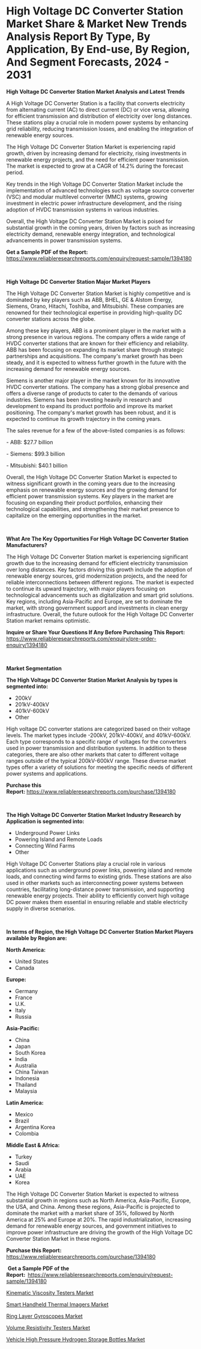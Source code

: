 <p><h1>High Voltage DC Converter Station Market Share & Market New Trends Analysis Report By Type, By Application, By End-use, By Region, And Segment Forecasts, 2024 - 2031</h1></p><p><strong>High Voltage DC Converter Station Market Analysis and Latest Trends</strong></p>
<p><p>A High Voltage DC Converter Station is a facility that converts electricity from alternating current (AC) to direct current (DC) or vice versa, allowing for efficient transmission and distribution of electricity over long distances. These stations play a crucial role in modern power systems by enhancing grid reliability, reducing transmission losses, and enabling the integration of renewable energy sources.</p><p>The High Voltage DC Converter Station Market is experiencing rapid growth, driven by increasing demand for electricity, rising investments in renewable energy projects, and the need for efficient power transmission. The market is expected to grow at a CAGR of 14.2% during the forecast period.</p><p>Key trends in the High Voltage DC Converter Station Market include the implementation of advanced technologies such as voltage source converter (VSC) and modular multilevel converter (MMC) systems, growing investment in electric power infrastructure development, and the rising adoption of HVDC transmission systems in various industries.</p><p>Overall, the High Voltage DC Converter Station Market is poised for substantial growth in the coming years, driven by factors such as increasing electricity demand, renewable energy integration, and technological advancements in power transmission systems.</p></p>
<p><strong>Get a Sample PDF of the Report:&nbsp;</strong> <a href="https://www.reliableresearchreports.com/enquiry/request-sample/1394180">https://www.reliableresearchreports.com/enquiry/request-sample/1394180</a></p>
<p>&nbsp;</p>
<p><strong>High Voltage DC Converter Station Major Market Players</strong></p>
<p><p>The High Voltage DC Converter Station Market is highly competitive and is dominated by key players such as ABB, BHEL, GE & Alstom Energy, Siemens, Orano, Hitachi, Toshiba, and Mitsubishi. These companies are renowned for their technological expertise in providing high-quality DC converter stations across the globe.</p><p>Among these key players, ABB is a prominent player in the market with a strong presence in various regions. The company offers a wide range of HVDC converter stations that are known for their efficiency and reliability. ABB has been focusing on expanding its market share through strategic partnerships and acquisitions. The company's market growth has been steady, and it is expected to witness further growth in the future with the increasing demand for renewable energy sources.</p><p>Siemens is another major player in the market known for its innovative HVDC converter stations. The company has a strong global presence and offers a diverse range of products to cater to the demands of various industries. Siemens has been investing heavily in research and development to expand its product portfolio and improve its market positioning. The company's market growth has been robust, and it is expected to continue its growth trajectory in the coming years.</p><p>The sales revenue for a few of the above-listed companies is as follows:</p><p>- ABB: $27.7 billion</p><p>- Siemens: $99.3 billion</p><p>- Mitsubishi: $40.1 billion</p><p>Overall, the High Voltage DC Converter Station Market is expected to witness significant growth in the coming years due to the increasing emphasis on renewable energy sources and the growing demand for efficient power transmission systems. Key players in the market are focusing on expanding their product portfolios, enhancing their technological capabilities, and strengthening their market presence to capitalize on the emerging opportunities in the market.</p></p>
<p>&nbsp;</p>
<p><strong>What Are The Key Opportunities For High Voltage DC Converter Station Manufacturers?</strong></p>
<p><p>The High Voltage DC Converter Station market is experiencing significant growth due to the increasing demand for efficient electricity transmission over long distances. Key factors driving this growth include the adoption of renewable energy sources, grid modernization projects, and the need for reliable interconnections between different regions. The market is expected to continue its upward trajectory, with major players focusing on technological advancements such as digitalization and smart grid solutions. Key regions, including Asia-Pacific and Europe, are set to dominate the market, with strong government support and investments in clean energy infrastructure. Overall, the future outlook for the High Voltage DC Converter Station market remains optimistic.</p></p>
<p><strong>Inquire or Share Your Questions If Any Before Purchasing This Report:</strong> <a href="https://www.reliableresearchreports.com/enquiry/pre-order-enquiry/1394180">https://www.reliableresearchreports.com/enquiry/pre-order-enquiry/1394180</a></p>
<p>&nbsp;</p>
<p><strong>Market Segmentation</strong></p>
<p><strong>The High Voltage DC Converter Station Market Analysis by types is segmented into:</strong></p>
<p><ul><li>200kV</li><li>201kV-400kV</li><li>401kV-600kV</li><li>Other</li></ul></p>
<p><p>High voltage DC converter stations are categorized based on their voltage levels. The market types include -200kV, 201kV-400kV, and 401kV-600kV. Each type corresponds to a specific range of voltages for the converters used in power transmission and distribution systems. In addition to these categories, there are also other markets that cater to different voltage ranges outside of the typical 200kV-600kV range. These diverse market types offer a variety of solutions for meeting the specific needs of different power systems and applications.</p></p>
<p><strong>Purchase this Report:&nbsp;</strong><a href="https://www.reliableresearchreports.com/purchase/1394180">https://www.reliableresearchreports.com/purchase/1394180</a></p>
<p>&nbsp;</p>
<p><strong>The High Voltage DC Converter Station Market Industry Research by Application is segmented into:</strong></p>
<p><ul><li>Underground Power Links</li><li>Powering Island and Remote Loads</li><li>Connecting Wind Farms</li><li>Other</li></ul></p>
<p><p>High Voltage DC Converter Stations play a crucial role in various applications such as underground power links, powering island and remote loads, and connecting wind farms to existing grids. These stations are also used in other markets such as interconnecting power systems between countries, facilitating long-distance power transmission, and supporting renewable energy projects. Their ability to efficiently convert high voltage DC power makes them essential in ensuring reliable and stable electricity supply in diverse scenarios.</p></p>
<p>&nbsp;</p>
<p><strong>In terms of Region, the High Voltage DC Converter Station Market Players available by Region are:</strong></p>
<p>
    <p> <strong> North America: </strong>
        <ul>
            <li>United States</li>
            <li>Canada</li>
        </ul>
        </p> 
    <p> <strong> Europe: </strong>
        <ul>
            <li>Germany</li>
            <li>France</li>
            <li>U.K.</li>
            <li>Italy</li>
            <li>Russia</li>
        </ul>
        </p> 
    <p> <strong> Asia-Pacific: </strong>
        <ul>
            <li>China</li>
            <li>Japan</li>
            <li>South Korea</li>
            <li>India</li>
            <li>Australia</li>
            <li>China Taiwan</li>
            <li>Indonesia</li>
            <li>Thailand</li>
            <li>Malaysia</li>
        </ul>
        </p> 
    <p> <strong> Latin America: </strong>
        <ul>
            <li>Mexico</li>
            <li>Brazil</li>
            <li>Argentina Korea</li>
            <li>Colombia</li>
        </ul>
        </p> 
    <p> <strong> Middle East & Africa: </strong>
        <ul>
            <li>Turkey</li>
            <li>Saudi</li>
            <li>Arabia</li>
            <li>UAE</li>
            <li>Korea</li>
        </ul>
    </p>
    </p>
<p><p>The High Voltage DC Converter Station Market is expected to witness substantial growth in regions such as North America, Asia-Pacific, Europe, the USA, and China. Among these regions, Asia-Pacific is projected to dominate the market with a market share of 35%, followed by North America at 25% and Europe at 20%. The rapid industrialization, increasing demand for renewable energy sources, and government initiatives to improve power infrastructure are driving the growth of the High Voltage DC Converter Station Market in these regions.</p></p>
<p><strong>Purchase this Report: </strong><a href="https://www.reliableresearchreports.com/purchase/1394180">https://www.reliableresearchreports.com/purchase/1394180</a></p>
<p>&nbsp;<strong>Get a Sample PDF of the Report:&nbsp;&nbsp;</strong><a href="https://www.reliableresearchreports.com/enquiry/request-sample/1394180">https://www.reliableresearchreports.com/enquiry/request-sample/1394180</a></p>
<p><strong></strong></p>
<p><p><a href="https://medium.com/@aleenstokes34346/kinematic-viscosity-testers-market-size-and-market-trends-complete-industry-overview-2024-to-2031-f4f4a4f436d3">Kinematic Viscosity Testers Market</a></p><p><a href="https://medium.com/@aleenstokes34346/analyzing-smart-handheld-thermal-imagers-market-global-industry-perspective-and-forecast-2024-to-47ae0c501fad">Smart Handheld Thermal Imagers Market</a></p><p><a href="https://github.com/JameTravis/Market-Research-Report-List-3/blob/main/ring-layer-gyroscopes-market.md">Ring Layer Gyroscopes Market</a></p><p><a href="https://medium.com/@aleenstokes34346/volume-resistivity-testers-market-comprehensive-assessment-by-type-application-and-geography-823b10661641">Volume Resistivity Testers Market</a></p><p><a href="https://medium.com/@aleenstokes34346/vehicle-high-pressure-hydrogen-storage-bottles-market-analysis-its-cagr-market-segmentation-and-659bce6b3f2a">Vehicle High Pressure Hydrogen Storage Bottles Market</a></p></p>